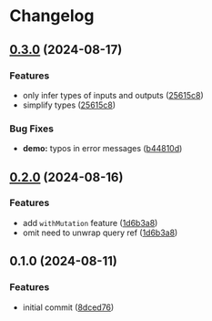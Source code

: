 # Changelog

## [0.3.0](https://github.com/k3nsei/ngx-signal-store-query/compare/v0.2.0...v0.3.0) (2024-08-17)


### Features

* only infer types of inputs and outputs ([25615c8](https://github.com/k3nsei/ngx-signal-store-query/commit/25615c87f2e42c22f2759b814dd70412a55b77a0))
* simplify types ([25615c8](https://github.com/k3nsei/ngx-signal-store-query/commit/25615c87f2e42c22f2759b814dd70412a55b77a0))


### Bug Fixes

* **demo:** typos in error messages ([b44810d](https://github.com/k3nsei/ngx-signal-store-query/commit/b44810da6392f81e1c682f02179ab7cd45b7ff3d))

## [0.2.0](https://github.com/k3nsei/ngx-signal-store-query/compare/v0.1.0...v0.2.0) (2024-08-16)


### Features

* add `withMutation` feature ([1d6b3a8](https://github.com/k3nsei/ngx-signal-store-query/commit/1d6b3a889b2b139d61e9393786c6230577980b35))
* omit need to unwrap query ref ([1d6b3a8](https://github.com/k3nsei/ngx-signal-store-query/commit/1d6b3a889b2b139d61e9393786c6230577980b35))

## 0.1.0 (2024-08-11)


### Features

* initial commit ([8dced76](https://github.com/k3nsei/ngx-signal-store-query/commit/8dced765f84ab79978541b3e46988e98b4199683))
